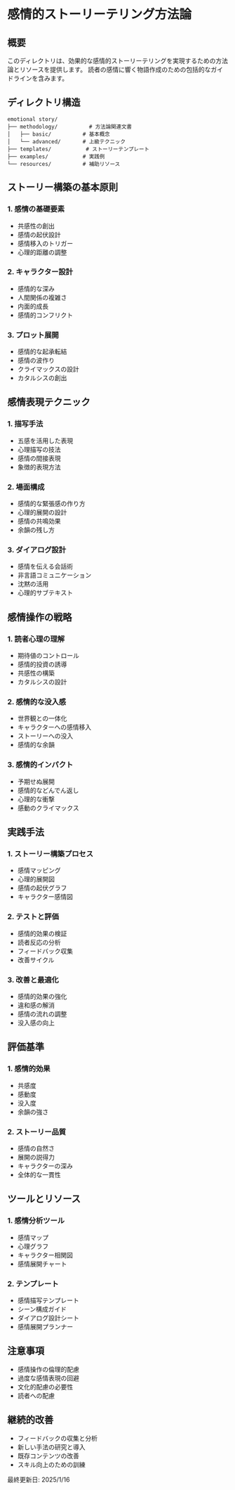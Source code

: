 # 感情的ストーリーテリング方法論

## 概要
このディレクトリは、効果的な感情的ストーリーテリングを実現するための方法論とリソースを提供します。
読者の感情に響く物語作成のための包括的なガイドラインを含みます。

## ディレクトリ構造
```
emotional story/
├── methodology/          # 方法論関連文書
│   ├── basic/          # 基本概念
│   └── advanced/       # 上級テクニック
├── templates/           # ストーリーテンプレート
├── examples/           # 実践例
└── resources/          # 補助リソース
```

## ストーリー構築の基本原則

### 1. 感情の基礎要素
- 共感性の創出
- 感情の起伏設計
- 感情移入のトリガー
- 心理的距離の調整

### 2. キャラクター設計
- 感情的な深み
- 人間関係の複雑さ
- 内面的成長
- 感情的コンフリクト

### 3. プロット展開
- 感情的な起承転結
- 感情の波作り
- クライマックスの設計
- カタルシスの創出

## 感情表現テクニック

### 1. 描写手法
- 五感を活用した表現
- 心理描写の技法
- 感情の間接表現
- 象徴的表現方法

### 2. 場面構成
- 感情的な緊張感の作り方
- 心理的展開の設計
- 感情の共鳴効果
- 余韻の残し方

### 3. ダイアログ設計
- 感情を伝える会話術
- 非言語コミュニケーション
- 沈黙の活用
- 心理的サブテキスト

## 感情操作の戦略

### 1. 読者心理の理解
- 期待値のコントロール
- 感情的投資の誘導
- 共感性の構築
- カタルシスの設計

### 2. 感情的な没入感
- 世界観との一体化
- キャラクターへの感情移入
- ストーリーへの没入
- 感情的な余韻

### 3. 感情的インパクト
- 予期せぬ展開
- 感情的などんでん返し
- 心理的な衝撃
- 感動のクライマックス

## 実践手法

### 1. ストーリー構築プロセス
- 感情マッピング
- 心理的展開図
- 感情の起伏グラフ
- キャラクター感情図

### 2. テストと評価
- 感情的効果の検証
- 読者反応の分析
- フィードバック収集
- 改善サイクル

### 3. 改善と最適化
- 感情的効果の強化
- 違和感の解消
- 感情の流れの調整
- 没入感の向上

## 評価基準

### 1. 感情的効果
- 共感度
- 感動度
- 没入度
- 余韻の強さ

### 2. ストーリー品質
- 感情の自然さ
- 展開の説得力
- キャラクターの深み
- 全体的な一貫性

## ツールとリソース

### 1. 感情分析ツール
- 感情マップ
- 心理グラフ
- キャラクター相関図
- 感情展開チャート

### 2. テンプレート
- 感情描写テンプレート
- シーン構成ガイド
- ダイアログ設計シート
- 感情展開プランナー

## 注意事項
- 感情操作の倫理的配慮
- 過度な感情表現の回避
- 文化的配慮の必要性
- 読者への配慮

## 継続的改善
- フィードバックの収集と分析
- 新しい手法の研究と導入
- 既存コンテンツの改善
- スキル向上のための訓練

最終更新日: 2025/1/16